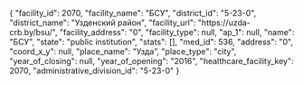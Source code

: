{
    "facility_id": 2070,
    "facility_name": "БСУ",
    "district_id": "5-23-0",
    "district_name": "Узденский район",
    "facility_url": "https:\/\/uzda-crb.by\/bsu\/",
    "facility_address": "0",
    "facility_type": null,
    "ap_1": null,
    "name": "БСУ",
    "state": "public institution",
    "stats": [],
    "med_id": 536,
    "address": "0",
    "coord_x_y": null,
    "place_name": "Узда",
    "place_type": "city",
    "year_of_closing": null,
    "year_of_opening": "2016",
    "healthcare_facility_key": 2070,
    "administrative_division_id": "5-23-0"
}